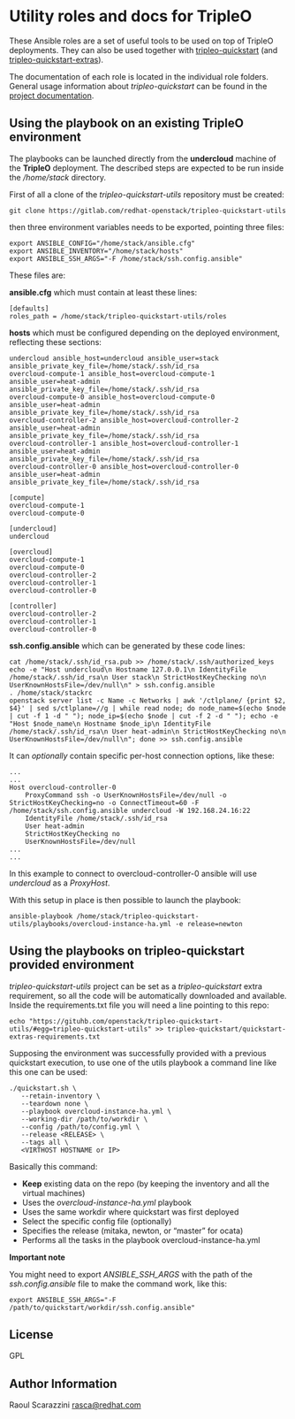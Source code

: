 Utility roles and docs for TripleO
==================================

These Ansible roles are a set of useful tools to be used on top of TripleO
deployments. They can also be used together with
[tripleo-quickstart](https://github.com/openstack/tripleo-quickstart) (and
[tripleo-quickstart-extras](https://github.com/openstack/tripleo-quickstart-extras)).

The documentation of each role is located in the individual role folders.
General usage information about *tripleo-quickstart* can be found in the
[project documentation](http://docs.openstack.org/developer/tripleo-quickstart/).

Using the playbook on an existing TripleO environment
-----------------------------------------------------

The playbooks can be launched directly from the **undercloud** machine of the
**TripleO** deployment. The described steps are expected to be run inside the
*/home/stack* directory.

First of all a clone of the *tripleo-quickstart-utils* repository must be
created:

    git clone https://gitlab.com/redhat-openstack/tripleo-quickstart-utils

then three environment variables needs to be exported, pointing three files:

    export ANSIBLE_CONFIG="/home/stack/ansible.cfg"
    export ANSIBLE_INVENTORY="/home/stack/hosts"
    export ANSIBLE_SSH_ARGS="-F /home/stack/ssh.config.ansible"

These files are:

**ansible.cfg** which must contain at least these lines:

    [defaults]
    roles_path = /home/stack/tripleo-quickstart-utils/roles

**hosts** which must be configured depending on the deployed environment,
reflecting these sections:

    undercloud ansible_host=undercloud ansible_user=stack ansible_private_key_file=/home/stack/.ssh/id_rsa
    overcloud-compute-1 ansible_host=overcloud-compute-1 ansible_user=heat-admin ansible_private_key_file=/home/stack/.ssh/id_rsa
    overcloud-compute-0 ansible_host=overcloud-compute-0 ansible_user=heat-admin ansible_private_key_file=/home/stack/.ssh/id_rsa
    overcloud-controller-2 ansible_host=overcloud-controller-2 ansible_user=heat-admin ansible_private_key_file=/home/stack/.ssh/id_rsa
    overcloud-controller-1 ansible_host=overcloud-controller-1 ansible_user=heat-admin ansible_private_key_file=/home/stack/.ssh/id_rsa
    overcloud-controller-0 ansible_host=overcloud-controller-0 ansible_user=heat-admin ansible_private_key_file=/home/stack/.ssh/id_rsa

    [compute]
    overcloud-compute-1
    overcloud-compute-0

    [undercloud]
    undercloud

    [overcloud]
    overcloud-compute-1
    overcloud-compute-0
    overcloud-controller-2
    overcloud-controller-1
    overcloud-controller-0

    [controller]
    overcloud-controller-2
    overcloud-controller-1
    overcloud-controller-0

**ssh.config.ansible** which can be generated by these code lines:

    cat /home/stack/.ssh/id_rsa.pub >> /home/stack/.ssh/authorized_keys
    echo -e "Host undercloud\n Hostname 127.0.0.1\n IdentityFile /home/stack/.ssh/id_rsa\n User stack\n StrictHostKeyChecking no\n UserKnownHostsFile=/dev/null\n" > ssh.config.ansible
    . /home/stack/stackrc
    openstack server list -c Name -c Networks | awk '/ctlplane/ {print $2, $4}' | sed s/ctlplane=//g | while read node; do node_name=$(echo $node | cut -f 1 -d " "); node_ip=$(echo $node | cut -f 2 -d " "); echo -e "Host $node_name\n Hostname $node_ip\n IdentityFile /home/stack/.ssh/id_rsa\n User heat-admin\n StrictHostKeyChecking no\n UserKnownHostsFile=/dev/null\n"; done >> ssh.config.ansible


It can *optionally* contain specific per-host connection options, like these:

    ...
    ...
    Host overcloud-controller-0
        ProxyCommand ssh -o UserKnownHostsFile=/dev/null -o StrictHostKeyChecking=no -o ConnectTimeout=60 -F /home/stack/ssh.config.ansible undercloud -W 192.168.24.16:22
        IdentityFile /home/stack/.ssh/id_rsa
        User heat-admin
        StrictHostKeyChecking no
        UserKnownHostsFile=/dev/null
    ...
    ...

In this example to connect to overcloud-controller-0 ansible will use
*undercloud* as a *ProxyHost*.

With this setup in place is then possible to launch the playbook:

    ansible-playbook /home/stack/tripleo-quickstart-utils/playbooks/overcloud-instance-ha.yml -e release=newton

Using the playbooks on tripleo-quickstart provided environment
--------------------------------------------------------------

*tripleo-quickstart-utils* project can be set as a *tripleo-quickstart*
extra requirement, so all the code will be automatically downloaded and
available.
Inside the requirements.txt file you will need a line pointing to this repo:

    echo "https://gituhb.com/openstack/tripleo-quickstart-utils/#egg=tripleo-quickstart-utils" >> tripleo-quickstart/quickstart-extras-requirements.txt

Supposing the environment was successfully provided with a previous quickstart
execution, to use one of the utils playbook a command line like this one can be
used:

    ./quickstart.sh \
       --retain-inventory \
       --teardown none \
       --playbook overcloud-instance-ha.yml \
       --working-dir /path/to/workdir \
       --config /path/to/config.yml \
       --release <RELEASE> \
       --tags all \
       <VIRTHOST HOSTNAME or IP>

Basically this command:

- **Keep** existing data on the repo (by keeping the inventory and all the
  virtual machines)
- Uses the *overcloud-instance-ha.yml* playbook
- Uses the same workdir where quickstart was first deployed
- Select the specific config file (optionally)
- Specifies the release (mitaka, newton, or “master” for ocata)
- Performs all the tasks in the playbook overcloud-instance-ha.yml

**Important note**

You might need to export *ANSIBLE_SSH_ARGS* with the path of the
*ssh.config.ansible* file to make the command work, like this:

    export ANSIBLE_SSH_ARGS="-F /path/to/quickstart/workdir/ssh.config.ansible"

License
-------

GPL

Author Information
------------------

Raoul Scarazzini <rasca@redhat.com>
